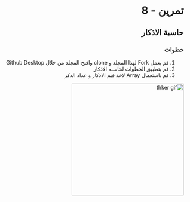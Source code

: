 
<div dir="rtl">

#  تمرين - 8
## حاسبة الاذكار
### خطوات 
1. قم بعمل Fork لهذا المجلد و clone وافتح المجلد من خلال Github Desktop 
2. قم بتطبيق  الخطوات لحاسبه الاذكار
3. قم باستعمال Array لاخذ قيم الاذكار و عداد الذكر
<img width="300" src="https://github.com/kuwaitcodes/swiftui-cw-8/blob/main/thkergif.gif" alt="thker gif"/>





</div>


</div>
